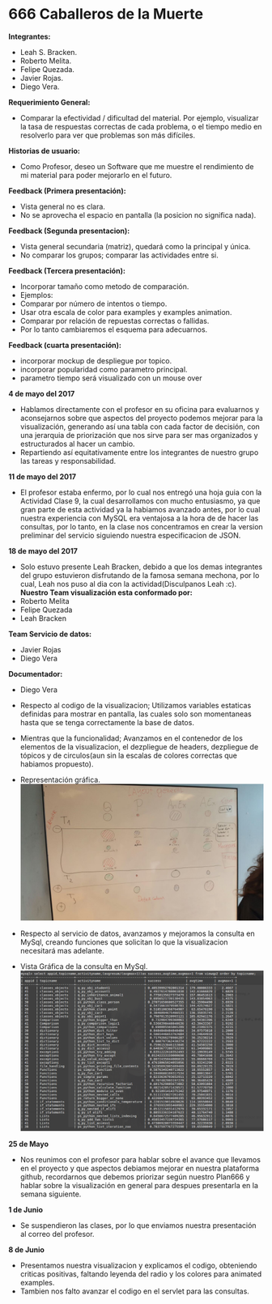# 666 Caballeros de la Muerte

**Integrantes:**
* Leah S. Bracken.
* Roberto Melita.
* Felipe Quezada.
* Javier Rojas.
* Diego Vera.

**Requerimiento General:**
* Comparar la efectividad / dificultad del material. Por ejemplo, visualizar la tasa de respuestas correctas de cada problema, o el tiempo medio en resolverlo para ver que problemas son más difíciles.

**Historias de usuario:**
* Como Profesor, deseo un Software que me muestre el rendimiento de mi material para poder mejorarlo en el futuro.

**Feedback (Primera presentación):**
* Vista general no es clara.
* No se aprovecha el espacio en pantalla (la posicion no significa nada).

**Feedback (Segunda presentacion):**
* Vista general secundaria (matriz), quedará como la principal y única.
* No comparar los grupos; comparar las actividades entre si.

**Feedback (Tercera presentación):**
* Incorporar tamaño como metodo de comparación.
* Ejemplos:
* Comparar por número de intentos o tiempo.
* Usar otra escala de color para examples y examples animation.
* Comparar por relación de repuestas correctas o fallidas.
* Por lo tanto cambiaremos el esquema para adecuarnos.

**Feedback (cuarta presentación):**
* incorporar mockup de despliegue por topico.
* incorporar popularidad como parametro principal.
* parametro tiempo será visualizado con un mouse over

**4 de mayo del 2017**
* Hablamos directamente con el profesor en su oficina para evaluarnos y aconsejarnos sobre que aspectos del proyecto podemos mejorar para la visualización, generando así una tabla con cada factor de decisión, con una jerarquia de priorización que nos sirve para ser mas organizados y estructurados al hacer un cambio.
* Repartiendo así equitativamente entre los integrantes de nuestro grupo las tareas y responsabilidad.

**11 de mayo del 2017**
* El profesor estaba enfermo, por lo cual nos entregó una hoja guia con la Actividad Clase 9, la cual desarrollamos con mucho entusiasmo, ya que gran parte de esta actividad ya la habiamos avanzado antes, por lo cual nuestra experiencia con MySQL era ventajosa a la hora de de hacer las consultas, por lo tanto, en la clase nos concentramos en crear la version preliminar del servicio siguiendo nuestra especificacion de JSON.

**18 de mayo del 2017**
* Solo estuvo presente Leah Bracken, debido a que los demas integrantes del grupo estuvieron disfrutando de la famosa semana mechona, por lo cual, Leah nos puso al dia con la actividad(Disculpanos Leah :c).
**Nuestro Team visualización esta conformado por:**
* Roberto Melita
* Felipe Quezada
* Leah Bracken

**Team Servicio de datos:**
* Javier Rojas
* Diego Vera

**Documentador:**
* Diego Vera

* Respecto al codigo de la visualizacion; Utilizamos variables estaticas definidas para mostrar en pantalla, las cuales solo son momentaneas hasta que se tenga correctamente la base de datos.
* Mientras que la funcionalidad; Avanzamos en el contenedor de los elementos de la visualizacion, el dezpliegue de headers, dezpliegue de tópicos y de circulos(aun sin la escalas de colores correctas que habiamos propuesto).

* Representación gráfica.
![GitHub Representación grafica](imagenes/Mv.png)

* Respecto al servicio de datos, avanzamos y mejoramos la consulta en MySql, creando funciones que solicitan lo que la visualizacion necesitará mas adelante.

* Vista Gráfica de la consulta en MySql.
![GitHub Consulta MySql](imagenes/Consulta.png)

**25 de Mayo**
* Nos reunimos con el profesor para hablar sobre el avance que llevamos en el proyecto y que aspectos debiamos mejorar en nuestra plataforma github, recordarnos que debemos priorizar según nuestro Plan666 y hablar sobre la visualización en general para despues presentarla en la semana siguiente.

**1 de Junio**
* Se suspendieron las clases, por lo que enviamos nuestra presentación al correo del profesor.

**8 de Junio**
* Presentamos nuestra visualizacion y explicamos el codigo, obteniendo criticas positivas, faltando leyenda del radio y los colores para animated examples.
* Tambien nos falto avanzar el codigo en el servlet para las consultas.

